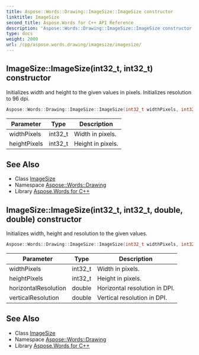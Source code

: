 ```yaml
---
title: Aspose::Words::Drawing::ImageSize::ImageSize constructor
linktitle: ImageSize
second_title: Aspose.Words for C++ API Reference
description: 'Aspose::Words::Drawing::ImageSize::ImageSize constructor. Initializes width and height to the given values in pixels. Initializes resolution to 96 dpi in C++.'
type: docs
weight: 2000
url: /cpp/aspose.words.drawing/imagesize/imagesize/
---
```

## ImageSize::ImageSize(int32_t, int32_t) constructor


Initializes width and height to the given values in pixels. Initializes resolution to 96 dpi.

```cpp
Aspose::Words::Drawing::ImageSize::ImageSize(int32_t widthPixels, int32_t heightPixels)
```


| Parameter | Type | Description |
| --- | --- | --- |
| widthPixels | int32_t | Width in pixels. |
| heightPixels | int32_t | Height in pixels. |

## See Also

* Class [ImageSize](../)
* Namespace [Aspose::Words::Drawing](../../)
* Library [Aspose.Words for C++](../../../)
## ImageSize::ImageSize(int32_t, int32_t, double, double) constructor


Initializes width, height and resolution to the given values.

```cpp
Aspose::Words::Drawing::ImageSize::ImageSize(int32_t widthPixels, int32_t heightPixels, double horizontalResolution, double verticalResolution)
```


| Parameter | Type | Description |
| --- | --- | --- |
| widthPixels | int32_t | Width in pixels. |
| heightPixels | int32_t | Height in pixels. |
| horizontalResolution | double | Horizontal resolution in DPI. |
| verticalResolution | double | Vertical resolution in DPI. |

## See Also

* Class [ImageSize](../)
* Namespace [Aspose::Words::Drawing](../../)
* Library [Aspose.Words for C++](../../../)

